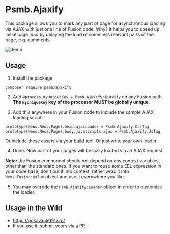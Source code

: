 # Psmb.Ajaxify

This package allows you to mark any part of page for asynchronous loading via AJAX with just one line of Fusion code.
Why? It helps you to speed up initial page load by delaying the load of some less relevant parts of the page, e.g. comments.

![demo](https://cloud.githubusercontent.com/assets/837032/25178402/5b011f40-250e-11e7-9e6c-462b8e912893.gif)


## Usage

1. Install the package

```
composer require psmb/ajaxify
```

2. Add `@process.myUniqueKey = Psmb.Ajaxify:Ajaxify` on any Fusion path. **The `myUniqueKey` key of the processor MUST be globally unique.**


3. Add this anywhere in your Fusion code to include the sample AJAX loading script:

```
prototype(Neos.Neos:Page).head.ajaxLoader = Psmb.Ajaxify:CssTag
prototype(Neos.Neos:Page).body.javascripts.ajax = Psmb.Ajaxify:JsTag
```

Or include these assets via your build tool. Or just write your own loader.

4. Done. Now part of your pages will be lazily loaded via an AJAX request.

**Note:** the Fusion component should not depend on any context variables, other than the standard ones.
If you want to reuse some EEL expression in your code base, don't put it into context, rather wrap it into `Neos.Fusion:Value` object and use it everywhere you like.

5. You may override the `Psmb.Ajaxify:Loader` object in order to customize the loader.


## Usage in the Wild

- https://pokayanie1917.ru/
- If you use it, submit yours via a PR!
